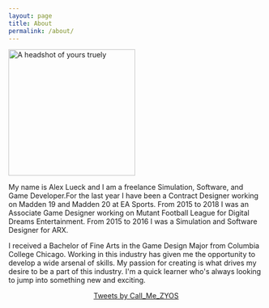 ```yaml
---
layout: page
title: About
permalink: /about/
---
```


<img src="http://Callmezyos.github.io/images/AL1.jpg" alt="A headshot of yours truely" style="width:250px; height:250px;">

My name is Alex Lueck and I am a freelance Simulation, Software, and Game Developer.For the last year I have been a Contract Designer working on Madden 19 and Madden 20 at EA Sports. From 2015 to 2018 I was an Associate Game Designer working on Mutant Football League for Digital Dreams Entertainment. From 2015 to 2016 I was a Simulation and Software Designer for ARX.  

I received a Bachelor of Fine Arts in the Game Design Major from Columbia College Chicago. Working in this industry has given me the opportunity to develop a wide arsenal of skills. My passion for creating is what drives my desire to be a part of this industry. I'm a quick learner who's always looking to jump into something new and exciting.

<div style="text-align: center">
<a class="twitter-timeline" data-width="500" data-height="400" data-theme="dark" data-link-color="#19CF86" href="https://twitter.com/Call_Me_ZYOS?ref_src=twsrc%5Etfw">Tweets by Call_Me_ZYOS</a> <script async src="https://platform.twitter.com/widgets.js" charset="utf-8"></script> 
</div>
